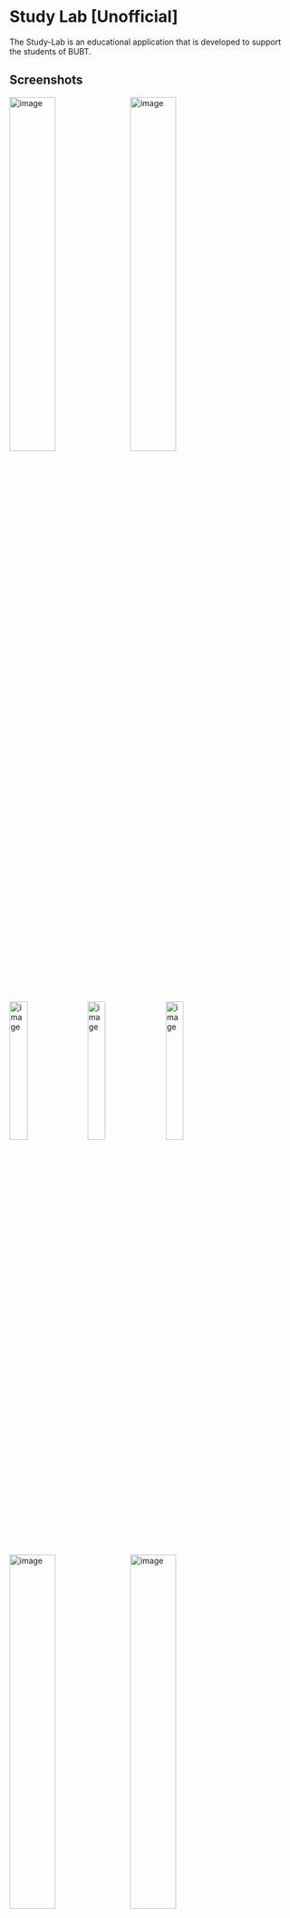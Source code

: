 # Study Lab [Unofficial]

The Study-Lab is an educational application that is developed to support the students of BUBT.


## Screenshots
<p align="center">

  <img alt="image" src="https://github.com/imamhossain94/study-lab/blob/main/screenshots/image1.jpg" width="40%"> &nbsp;
  <img alt="image" src="https://github.com/imamhossain94/study-lab/blob/main/screenshots/image2.jpg" width="40%">
  <br /><br /><br />
  <img alt="image" src="https://github.com/imamhossain94/study-lab/blob/main/screenshots/image3.jpg" width="25%"> &nbsp;
  <img alt="image" src="https://github.com/imamhossain94/study-lab/blob/main/screenshots/image4.jpg" width="25%"> &nbsp;
  <img alt="image" src="https://github.com/imamhossain94/study-lab/blob/main/screenshots/image5.jpg" width="25%">
  <br />
  <img alt="image" src="https://github.com/imamhossain94/study-lab/blob/main/screenshots/image6.jpg" width="40%"> &nbsp;
  <img alt="image" src="https://github.com/imamhossain94/study-lab/blob/main/screenshots/image7.jpg" width="40%">
  <br />
  <img alt="image" src="https://github.com/imamhossain94/study-lab/blob/main/screenshots/image8.jpg" width="40%"> &nbsp;
  <img alt="image" src="https://github.com/imamhossain94/study-lab/blob/main/screenshots/image9.jpg" width="40%">
  <br />
  <img alt="image" src="https://github.com/imamhossain94/study-lab/blob/main/screenshots/image11.jpg" width="40%"> &nbsp;
  <img alt="image" src="https://github.com/imamhossain94/study-lab/blob/main/screenshots/image12.jpg" width="40%">
  <br />
  <img alt="image" src="https://github.com/imamhossain94/study-lab/blob/main/screenshots/image13.jpg" width="40%"> &nbsp;
  <img alt="image" src="https://github.com/imamhossain94/study-lab/blob/main/screenshots/image14.jpg" width="40%">
  <br />
  <img alt="image" src="https://github.com/imamhossain94/study-lab/blob/main/screenshots/image15.jpg" width="40%"> &nbsp;
  <img alt="image" src="https://github.com/imamhossain94/study-lab/blob/main/screenshots/image16.jpg" width="40%">
  <br />
  <img alt="image" src="https://github.com/imamhossain94/study-lab/blob/main/screenshots/image17.jpg" width="40%"> &nbsp;
  <img alt="image" src="https://github.com/imamhossain94/study-lab/blob/main/screenshots/image18.jpg" width="40%">
  <br />
  <img alt="image" src="https://github.com/imamhossain94/study-lab/blob/main/screenshots/image19.jpg" width="40%"> &nbsp;
  <img alt="image" src="https://github.com/imamhossain94/study-lab/blob/main/screenshots/image20.jpg" width="40%">
  <br />
  <img alt="image" src="https://github.com/imamhossain94/study-lab/blob/main/screenshots/image21.jpg" width="40%"> &nbsp;
  <img alt="image" src="https://github.com/imamhossain94/study-lab/blob/main/screenshots/image22.jpg" width="40%">
  
</p>


## Feature

* Studlab library
* Blood bank
* Notification
* Routine
* Course info
* University profile
* Result
* Utility
* Annex mobile
* My profile

Lot more!!


## Limitation

Minimum Android Version: 6.0 (M)
Maximum Android Version: 10.0 (Q)

Minimum Api Level: 23
Maximum Api Level: 29

In Android Version 11.0 (R) The system throwing an unknown error at runtime. 
```
A/libc: fdsan: attamped to close file descriptor 98.......
```

Storage Limit: 5GB
Simultaneous Connection: 100 Device
Apps Not optimized

User needs to login with Annex ID Password because we don’t get any API from annex so we have to get those data from annex by scrapping them using Python.

If annex is down or not working then some of our features might not work like smart routine, fees and waivers.

Because we used firebase’s realtime database so there might be a problem to scale the data and reuse them in any platform. 


## Package Used

* appcompat
* core-ktx
* firebase-auth
* firebase-database
* firebase-storage
* firebase-firestore
* firebase-messaging
* retrofit
* gson
* espresso
* picasso
* CircularArcProgressView
* MotionToast
* okhttp
* pinview
* groupie
* RoundKornerLayouts
* andriodx
* android-gif-drawable
* zoomage
* gridlayout
* Encryption
* ChartProgressBar
* viewpagerdotsindicator
* chip-navigation-bar
* stepview
* light
* Toesty
* overscroll-bouncy
* overscroll-docor-andriod
* MpAndriodChart
* ImageView
* CardView
* Button
* TextView

## API Used

API Developer: <a href="https://github.com/xaadu"> Abdullah Zayed.</a>

* Type: GET, Bubt Std Verify: https://www.bubt.edu.bd/global_file/getData.php?id=17181103084&type=stdVerify

```json
{
  "sis_std_id": "17181103084",
  "sis_std_name": "Md. Imam Hossain",
  "sis_std_prgrm_sn": "B.Sc. Engg. in CSE",
  "sis_std_prgrm_id": "006",
  "sis_std_intk": "37",
  "sis_std_email": "imamagun94@gmail.com",
  "sis_std_father": "Mahbub Rashid",
  "sis_std_gender": "M",
  "sis_std_LocGuardian": "Mahbub Rashid",
  "sis_std_Bplace": "Vasantek, Dhaka",
  "sis_std_Status": "R",
  "sis_std_blood": "",
  "gazo": "data:image/jpeg;base64,"
}
```

* Type: GET, Bubt Faculty Verify: https://www.bubt.edu.bd/global_file/getData.php?id=18020331033&type=empVerify

```json
[
  {
    "EmpId": "18020331033",
    "DemoId": "18020331033",
    "EmpName": "Md. Ahsanul Haque",
    "DOB": "1996-06-21T00:00:00",
    "PermanentAddress": "South Atapara, Bogura Sadar-5800, Bogura",
    "FatherName": "Md. Abdul Awal",
    "ECName": "Md. Abdul Awal",
    "ECNo": "01711936404",
    "ECRelation": "Father",
    "Gender": "Male",
    "DeptName": "Department of Computer Science & Engineering",
    "PosName": "Lecturer",
    "BloodGroup": "A+",
    "StatusId": "1",
    "EmpImage": "..."
  }
]
```

* Type: GET, Annex Login: https://bubt.herokuapp.com/bubt/v1/login?id=17181103084&pass=password

```json
{
  "PHPSESSID": "f6efdbd85acc66effd5af564aa070d13",
  "status": "success"
}
```

* Type: GET, Smart Routine: https://bubt.herokuapp.com/bubt/v1/routine?phpsessid=f6efdbd85acc66effd5af564aa070d13

```json
{
  "data": [
    {
      "Building": "",
      "Day": "Saturday",
      "Intake": "",
      "Room_No": "",
      "Schedule": "08:30 AM to 10:00 AM",
      "Section": "",
      "Subject_Code": "",
      "Teacher_Code": ""
    },
    {
      "Building": "",
      "Day": "Saturday",
      "Intake": "",
      "Room_No": "",
      "Schedule": "10:00 AM to 11:30 AM",
      "Section": "",
      "Subject_Code": "",
      "Teacher_Code": ""
    },
    {
      "Building": "",
      "Day": "Saturday",
      "Intake": "",
      "Room_No": "",
      "Schedule": "11:30 AM to 01:00 PM",
      "Section": "",
      "Subject_Code": "",
      "Teacher_Code": ""
    },
    {
      "Building": "",
      "Day": "Saturday",
      "Intake": "",
      "Room_No": "",
      "Schedule": "01:20 PM to 02:50 PM",
      "Section": "",
      "Subject_Code": "",
      "Teacher_Code": ""
    },
    {
      "Building": "",
      "Day": "Saturday",
      "Intake": "",
      "Room_No": "",
      "Schedule": "02:50 PM to 04:20 PM",
      "Section": "",
      "Subject_Code": "",
      "Teacher_Code": ""
    },
    {
      "Building": "",
      "Day": "Saturday",
      "Intake": "",
      "Room_No": "",
      "Schedule": "04:20 PM to 05:50 PM",
      "Section": "",
      "Subject_Code": "",
      "Teacher_Code": ""
    },
    {
      "Building": "",
      "Day": "Saturday",
      "Intake": "",
      "Room_No": "",
      "Schedule": "06:00 PM to 07:30 PM",
      "Section": "",
      "Subject_Code": "",
      "Teacher_Code": ""
    },
    {
      "Building": "",
      "Day": "Saturday",
      "Intake": "",
      "Room_No": "",
      "Schedule": "07:30 PM to 09:00 PM",
      "Section": "",
      "Subject_Code": "",
      "Teacher_Code": ""
    },
    {
      "Building": "",
      "Day": "Sunday",
      "Intake": "",
      "Room_No": "",
      "Schedule": "08:30 AM to 10:00 AM",
      "Section": "",
      "Subject_Code": "",
      "Teacher_Code": ""
    },
    {
      "Building": "B-2",
      "Day": "Sunday",
      "Intake": "37",
      "Room_No": "320",
      "Schedule": "10:00 AM to 11:30 AM",
      "Section": "2",
      "Subject_Code": "CSE 465",
      "Teacher_Code": "MAJ"
    },
    {
      "Building": "B-2",
      "Day": "Sunday",
      "Intake": "37",
      "Room_No": "417",
      "Schedule": "11:30 AM to 01:00 PM",
      "Section": "3",
      "Subject_Code": "CSE 414",
      "Teacher_Code": "THZ"
    },
    {
      "Building": "B-2",
      "Day": "Sunday",
      "Intake": "37",
      "Room_No": "417",
      "Schedule": "01:20 PM to 02:50 PM",
      "Section": "3",
      "Subject_Code": "CSE 414",
      "Teacher_Code": "THZ"
    },
    {
      "Building": "",
      "Day": "Sunday",
      "Intake": "",
      "Room_No": "",
      "Schedule": "02:50 PM to 04:20 PM",
      "Section": "",
      "Subject_Code": "",
      "Teacher_Code": ""
    },
    {
      "Building": "",
      "Day": "Sunday",
      "Intake": "",
      "Room_No": "",
      "Schedule": "04:20 PM to 05:50 PM",
      "Section": "",
      "Subject_Code": "",
      "Teacher_Code": ""
    },
    {
      "Building": "",
      "Day": "Sunday",
      "Intake": "",
      "Room_No": "",
      "Schedule": "06:00 PM to 07:30 PM",
      "Section": "",
      "Subject_Code": "",
      "Teacher_Code": ""
    },
    {
      "Building": "",
      "Day": "Sunday",
      "Intake": "",
      "Room_No": "",
      "Schedule": "07:30 PM to 09:00 PM",
      "Section": "",
      "Subject_Code": "",
      "Teacher_Code": ""
    },
    {
      "Building": "",
      "Day": "Monday",
      "Intake": "",
      "Room_No": "",
      "Schedule": "08:30 AM to 10:00 AM",
      "Section": "",
      "Subject_Code": "",
      "Teacher_Code": ""
    },
    {
      "Building": "",
      "Day": "Monday",
      "Intake": "",
      "Room_No": "",
      "Schedule": "10:00 AM to 11:30 AM",
      "Section": "",
      "Subject_Code": "",
      "Teacher_Code": ""
    },
    {
      "Building": "",
      "Day": "Monday",
      "Intake": "",
      "Room_No": "",
      "Schedule": "11:30 AM to 01:00 PM",
      "Section": "",
      "Subject_Code": "",
      "Teacher_Code": ""
    },
    {
      "Building": "",
      "Day": "Monday",
      "Intake": "",
      "Room_No": "",
      "Schedule": "01:20 PM to 02:50 PM",
      "Section": "",
      "Subject_Code": "",
      "Teacher_Code": ""
    },
    {
      "Building": "",
      "Day": "Monday",
      "Intake": "",
      "Room_No": "",
      "Schedule": "02:50 PM to 04:20 PM",
      "Section": "",
      "Subject_Code": "",
      "Teacher_Code": ""
    },
    {
      "Building": "",
      "Day": "Monday",
      "Intake": "",
      "Room_No": "",
      "Schedule": "04:20 PM to 05:50 PM",
      "Section": "",
      "Subject_Code": "",
      "Teacher_Code": ""
    },
    {
      "Building": "",
      "Day": "Monday",
      "Intake": "",
      "Room_No": "",
      "Schedule": "06:00 PM to 07:30 PM",
      "Section": "",
      "Subject_Code": "",
      "Teacher_Code": ""
    },
    {
      "Building": "",
      "Day": "Monday",
      "Intake": "",
      "Room_No": "",
      "Schedule": "07:30 PM to 09:00 PM",
      "Section": "",
      "Subject_Code": "",
      "Teacher_Code": ""
    },
    {
      "Building": "",
      "Day": "Tuesday",
      "Intake": "",
      "Room_No": "",
      "Schedule": "08:30 AM to 10:00 AM",
      "Section": "",
      "Subject_Code": "",
      "Teacher_Code": ""
    },
    {
      "Building": "",
      "Day": "Tuesday",
      "Intake": "",
      "Room_No": "",
      "Schedule": "10:00 AM to 11:30 AM",
      "Section": "",
      "Subject_Code": "",
      "Teacher_Code": ""
    },
    {
      "Building": "",
      "Day": "Tuesday",
      "Intake": "",
      "Room_No": "",
      "Schedule": "11:30 AM to 01:00 PM",
      "Section": "",
      "Subject_Code": "",
      "Teacher_Code": ""
    },
    {
      "Building": "B-2",
      "Day": "Tuesday",
      "Intake": "37",
      "Room_No": "318",
      "Schedule": "01:20 PM to 02:50 PM",
      "Section": "2",
      "Subject_Code": "CSE 477",
      "Teacher_Code": "SUA"
    },
    {
      "Building": "B-2",
      "Day": "Tuesday",
      "Intake": "37",
      "Room_No": "317",
      "Schedule": "02:50 PM to 04:20 PM",
      "Section": "2",
      "Subject_Code": "CSE 413",
      "Teacher_Code": "THZ"
    },
    {
      "Building": "",
      "Day": "Tuesday",
      "Intake": "",
      "Room_No": "",
      "Schedule": "04:20 PM to 05:50 PM",
      "Section": "",
      "Subject_Code": "",
      "Teacher_Code": ""
    },
    {
      "Building": "",
      "Day": "Tuesday",
      "Intake": "",
      "Room_No": "",
      "Schedule": "06:00 PM to 07:30 PM",
      "Section": "",
      "Subject_Code": "",
      "Teacher_Code": ""
    },
    {
      "Building": "",
      "Day": "Tuesday",
      "Intake": "",
      "Room_No": "",
      "Schedule": "07:30 PM to 09:00 PM",
      "Section": "",
      "Subject_Code": "",
      "Teacher_Code": ""
    },
    {
      "Building": "",
      "Day": "Wednesday",
      "Intake": "",
      "Room_No": "",
      "Schedule": "08:30 AM to 10:00 AM",
      "Section": "",
      "Subject_Code": "",
      "Teacher_Code": ""
    },
    {
      "Building": "",
      "Day": "Wednesday",
      "Intake": "",
      "Room_No": "",
      "Schedule": "10:00 AM to 11:30 AM",
      "Section": "",
      "Subject_Code": "",
      "Teacher_Code": ""
    },
    {
      "Building": "B-2",
      "Day": "Wednesday",
      "Intake": "37",
      "Room_No": "318",
      "Schedule": "11:30 AM to 01:00 PM",
      "Section": "2",
      "Subject_Code": "CSE 477",
      "Teacher_Code": "SUA"
    },
    {
      "Building": "B-2",
      "Day": "Wednesday",
      "Intake": "37",
      "Room_No": "319",
      "Schedule": "01:20 PM to 02:50 PM",
      "Section": "2",
      "Subject_Code": "CSE 413",
      "Teacher_Code": "THZ"
    },
    {
      "Building": "",
      "Day": "Wednesday",
      "Intake": "",
      "Room_No": "",
      "Schedule": "02:50 PM to 04:20 PM",
      "Section": "",
      "Subject_Code": "",
      "Teacher_Code": ""
    },
    {
      "Building": "",
      "Day": "Wednesday",
      "Intake": "",
      "Room_No": "",
      "Schedule": "04:20 PM to 05:50 PM",
      "Section": "",
      "Subject_Code": "",
      "Teacher_Code": ""
    },
    {
      "Building": "",
      "Day": "Wednesday",
      "Intake": "",
      "Room_No": "",
      "Schedule": "06:00 PM to 07:30 PM",
      "Section": "",
      "Subject_Code": "",
      "Teacher_Code": ""
    },
    {
      "Building": "",
      "Day": "Wednesday",
      "Intake": "",
      "Room_No": "",
      "Schedule": "07:30 PM to 09:00 PM",
      "Section": "",
      "Subject_Code": "",
      "Teacher_Code": ""
    },
    {
      "Building": "B-2",
      "Day": "Thursday",
      "Intake": "37",
      "Room_No": "419",
      "Schedule": "08:30 AM to 10:00 AM",
      "Section": "2",
      "Subject_Code": "CSE 478",
      "Teacher_Code": "SUA"
    },
    {
      "Building": "B-2",
      "Day": "Thursday",
      "Intake": "37",
      "Room_No": "419",
      "Schedule": "10:00 AM to 11:30 AM",
      "Section": "2",
      "Subject_Code": "CSE 478",
      "Teacher_Code": "SUA"
    },
    {
      "Building": "B-2",
      "Day": "Thursday",
      "Intake": "37",
      "Room_No": "320",
      "Schedule": "11:30 AM to 01:00 PM",
      "Section": "2",
      "Subject_Code": "CSE 465",
      "Teacher_Code": "MAJ"
    },
    {
      "Building": "",
      "Day": "Thursday",
      "Intake": "",
      "Room_No": "",
      "Schedule": "01:20 PM to 02:50 PM",
      "Section": "",
      "Subject_Code": "",
      "Teacher_Code": ""
    },
    {
      "Building": "",
      "Day": "Thursday",
      "Intake": "",
      "Room_No": "",
      "Schedule": "02:50 PM to 04:20 PM",
      "Section": "",
      "Subject_Code": "",
      "Teacher_Code": ""
    },
    {
      "Building": "",
      "Day": "Thursday",
      "Intake": "",
      "Room_No": "",
      "Schedule": "04:20 PM to 05:50 PM",
      "Section": "",
      "Subject_Code": "",
      "Teacher_Code": ""
    },
    {
      "Building": "",
      "Day": "Thursday",
      "Intake": "",
      "Room_No": "",
      "Schedule": "06:00 PM to 07:30 PM",
      "Section": "",
      "Subject_Code": "",
      "Teacher_Code": ""
    },
    {
      "Building": "",
      "Day": "Thursday",
      "Intake": "",
      "Room_No": "",
      "Schedule": "07:30 PM to 09:00 PM",
      "Section": "",
      "Subject_Code": "",
      "Teacher_Code": ""
    },
    {
      "Building": "",
      "Day": "Friday",
      "Intake": "",
      "Room_No": "",
      "Schedule": "08:30 AM to 10:00 AM",
      "Section": "",
      "Subject_Code": "",
      "Teacher_Code": ""
    },
    {
      "Building": "",
      "Day": "Friday",
      "Intake": "",
      "Room_No": "",
      "Schedule": "10:00 AM to 11:30 AM",
      "Section": "",
      "Subject_Code": "",
      "Teacher_Code": ""
    },
    {
      "Building": "",
      "Day": "Friday",
      "Intake": "",
      "Room_No": "",
      "Schedule": "11:30 AM to 01:00 PM",
      "Section": "",
      "Subject_Code": "",
      "Teacher_Code": ""
    },
    {
      "Building": "",
      "Day": "Friday",
      "Intake": "",
      "Room_No": "",
      "Schedule": "01:20 PM to 02:50 PM",
      "Section": "",
      "Subject_Code": "",
      "Teacher_Code": ""
    },
    {
      "Building": "",
      "Day": "Friday",
      "Intake": "",
      "Room_No": "",
      "Schedule": "02:50 PM to 04:20 PM",
      "Section": "",
      "Subject_Code": "",
      "Teacher_Code": ""
    },
    {
      "Building": "",
      "Day": "Friday",
      "Intake": "",
      "Room_No": "",
      "Schedule": "04:20 PM to 05:50 PM",
      "Section": "",
      "Subject_Code": "",
      "Teacher_Code": ""
    },
    {
      "Building": "",
      "Day": "Friday",
      "Intake": "",
      "Room_No": "",
      "Schedule": "06:00 PM to 07:30 PM",
      "Section": "",
      "Subject_Code": "",
      "Teacher_Code": ""
    },
    {
      "Building": "",
      "Day": "Friday",
      "Intake": "",
      "Room_No": "",
      "Schedule": "07:30 PM to 09:00 PM",
      "Section": "",
      "Subject_Code": "",
      "Teacher_Code": ""
    }
  ],
  "status": "success"
}
```

And Six More Apis!!


## TODOs

* Chat option to chat with other students.
* My class. (concept Google class room)
* Info BUBT. (stuff)
* Online assignment solution.
* Detailed result.
* Optimistic solution. (optimize apps)
* Better UI experience.
* Google map SDK.
* Guest user account.
* Google AdMob.


## Notice

This was my second android project. So, I know there have a lot of unnecessary or logicless codeing. If you want you can contribut to this project please rewrite some activity of this project.


<div align="center">

[![Open Source Love svg1](https://badges.frapsoft.com/os/v1/open-source.svg?v=103)](#)
[![GitHub Forks](https://img.shields.io/github/forks/saadhaxxan/Car_Game_Python_Pygame.svg?style=social&label=Fork&maxAge=2592000)](https://github.com/imamhossain94/study-lab/fork)
[![GitHub Issues](https://img.shields.io/github/issues/saadhaxxan/Car_Game_Python_Pygame.svg?style=flat&label=Issues&maxAge=2592000)](https://github.com/imamhossain94/study-lab/issues)
[![contributions welcome](https://img.shields.io/badge/contributions-welcome-brightgreen.svg?style=flat&label=Contributions&colorA=red&colorB=black	)](#)

</div>




## 📁 Download Now

Get it from <a href="https://drive.google.com/file/d/1g50P9glhaz1Qa1GPliWYZNoD4IoUaMjX/view?usp=sharing">Google drive</a>


## 💻 Installation steps


Clone or download this project in your working directory, Open it using android studio, Sync the project, build & run the project.

## 🧑 Author

#### Md. Imam Hossain

You can also follow my GitHub Profile to stay updated about my latest projects:

[![GitHub Follow](https://img.shields.io/badge/Connect-imamhossain94-blue.svg?logo=Github&longCache=true&style=social&label=Follow)](https://github.com/imamhossain94)

If you liked the repo then kindly support it by giving it a star ⭐!

Copyright (c) 2021 MD. IMAM HOSSAIN